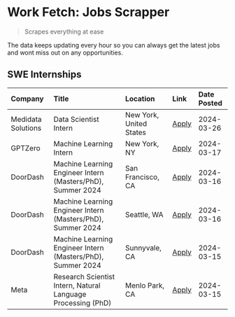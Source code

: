 # Work Fetch: Jobs Scrapper
> Scrapes everything at ease

The data keeps updating every hour so you can always get the latest jobs and wont miss out on any opportunities.

## SWE Internships
<!--START_SECTION:workfetch-->
| Company            | Title                                                        | Location                | Link                                                                                                                                                                                                                                                                   | Date Posted   |
|:-------------------|:-------------------------------------------------------------|:------------------------|:-----------------------------------------------------------------------------------------------------------------------------------------------------------------------------------------------------------------------------------------------------------------------|:--------------|
| Medidata Solutions | Data Scientist Intern                                        | New York, United States | [Apply](https://www.linkedin.com/jobs/view/data-scientist-intern-at-medidata-solutions-3810253704?position=10&pageNum=0&refId=sdQbcckQr4yCjcSdLFredA%3D%3D&trackingId=hu6zn2Jjv0lUCDvuN3SEIw%3D%3D&trk=public_jobs_jserp-result_search-card)                           | 2024-03-26    |
| GPTZero            | Machine Learning Intern                                      | New York, NY            | [Apply](https://www.linkedin.com/jobs/view/machine-learning-intern-at-gptzero-3860723963?position=9&pageNum=0&refId=sdQbcckQr4yCjcSdLFredA%3D%3D&trackingId=%2F1XqAaLJFjZOe3DSkdOR2g%3D%3D&trk=public_jobs_jserp-result_search-card)                                   | 2024-03-17    |
| DoorDash           | Machine Learning Engineer Intern (Masters/PhD), Summer 2024  | San Francisco, CA       | [Apply](https://www.linkedin.com/jobs/view/machine-learning-engineer-intern-masters-phd-summer-2024-at-doordash-3736457737?position=3&pageNum=0&refId=sdQbcckQr4yCjcSdLFredA%3D%3D&trackingId=1MT5IsONV4I5VV0ypZz4hA%3D%3D&trk=public_jobs_jserp-result_search-card)   | 2024-03-16    |
| DoorDash           | Machine Learning Engineer Intern (Masters/PhD), Summer 2024  | Seattle, WA             | [Apply](https://www.linkedin.com/jobs/view/machine-learning-engineer-intern-masters-phd-summer-2024-at-doordash-3736455966?position=4&pageNum=0&refId=sdQbcckQr4yCjcSdLFredA%3D%3D&trackingId=N7xJec5RRbIByDNPnAQBkQ%3D%3D&trk=public_jobs_jserp-result_search-card)   | 2024-03-16    |
| DoorDash           | Machine Learning Engineer Intern (Masters/PhD), Summer 2024  | Sunnyvale, CA           | [Apply](https://www.linkedin.com/jobs/view/machine-learning-engineer-intern-masters-phd-summer-2024-at-doordash-3736454973?position=2&pageNum=0&refId=sdQbcckQr4yCjcSdLFredA%3D%3D&trackingId=usHdalrHzv%2BsMDrVnNWoSQ%3D%3D&trk=public_jobs_jserp-result_search-card) | 2024-03-15    |
| Meta               | Research Scientist Intern, Natural Language Processing (PhD) | Menlo Park, CA          | [Apply](https://www.linkedin.com/jobs/view/research-scientist-intern-natural-language-processing-phd-at-meta-3858718375?position=8&pageNum=0&refId=sdQbcckQr4yCjcSdLFredA%3D%3D&trackingId=oyH9gX%2FdsVJd63C7QE2FVg%3D%3D&trk=public_jobs_jserp-result_search-card)    | 2024-03-15    |
<!--END_SECTION:workfetch-->
